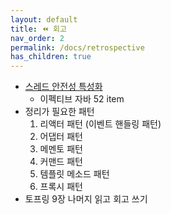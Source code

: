 ```yaml
---
layout: default
title: ⏪ 회고
nav_order: 2
permalink: /docs/retrospective
has_children: true
---
```


- [스레드 안전성 특성화](https://web.archive.org/web/20210125044505/https://www.ibm.com/developerworks/java/library/j-jtp09263/index.html)
  - 이펙티브 자바 52 item
- 정리가 필요한 패턴
  1. 리액터 패턴 (이벤트 핸들링 패턴)
  3. 어댑터 패턴
  4. 메멘토 패턴
  5. 커맨드 패턴
  6. 템플릿 메소드 패턴
  7. 프록시 패턴
- 토프링 9장 나머지 읽고 회고 쓰기